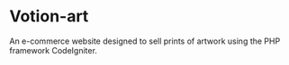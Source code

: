# Votion-art
An e-commerce website designed to sell prints of artwork using the PHP framework CodeIgniter.
